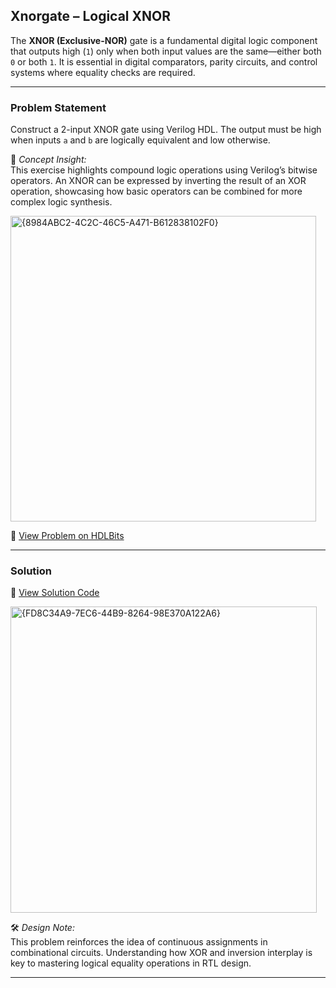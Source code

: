 ## Xnorgate – Logical XNOR

The **XNOR (Exclusive-NOR)** gate is a fundamental digital logic component that outputs high (`1`) only when both input values are the same—either both `0` or both `1`. It is essential in digital comparators, parity circuits, and control systems where equality checks are required.

---

### Problem Statement  
Construct a 2-input XNOR gate using Verilog HDL. The output must be high when inputs `a` and `b` are logically equivalent and low otherwise.

📘 *Concept Insight:*  
This exercise highlights compound logic operations using Verilog’s bitwise operators. An XNOR can be expressed by inverting the result of an XOR operation, showcasing how basic operators can be combined for more complex logic synthesis.

<img width="489" alt="{8984ABC2-4C2C-46C5-A471-B612838102F0}" src="https://github.com/user-attachments/assets/1a2a950d-2366-4cf0-851f-91361a10cc84" />

🔗 [View Problem on HDLBits](https://hdlbits.01xz.net/wiki/Xnorgate)

---

### Solution  
📄 [View Solution Code](https://github.com/EswarAdithya011/HDLBits/blob/main/Problem%20Sets/2.%20Verilog%20Language/2.1%20Basics/2.1.6%20XNOR%20gate/XNOR%20gate.v)

<img width="490" alt="{FD8C34A9-7EC6-44B9-8264-98E370A122A6}" src="https://github.com/user-attachments/assets/aaf432f5-0960-491f-ab41-4a1e9c709dc7" />

🛠 *Design Note:*  
This problem reinforces the idea of continuous assignments in combinational circuits. Understanding how XOR and inversion interplay is key to mastering logical equality operations in RTL design.

---
